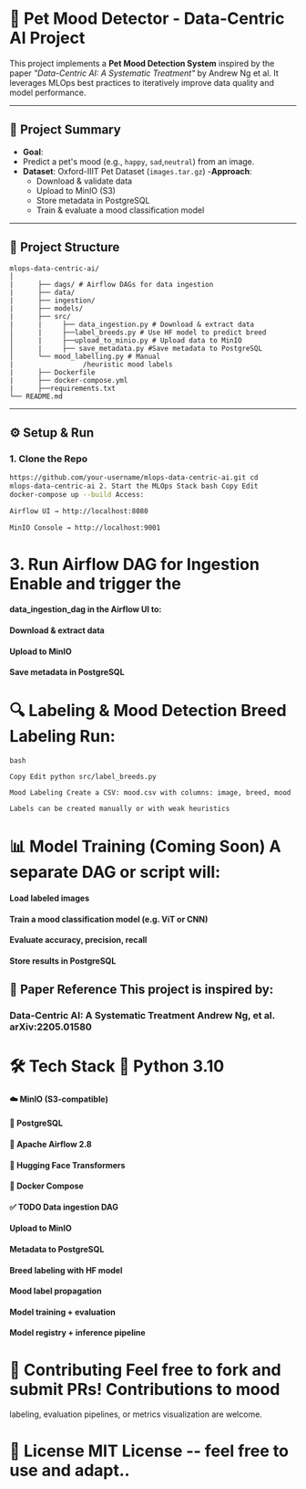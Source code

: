 # 🐶 Pet Mood Detector - Data-Centric AI Project

This project implements a **Pet Mood Detection System** inspired by
the paper _"Data-Centric AI: A Systematic Treatment"_ by Andrew Ng
et al. It leverages MLOps best practices to iteratively improve data
quality and model performance.

---

## 📌 Project Summary

- **Goal**:
- Predict a pet's mood (e.g., `happy`, `sad`,`neutral`) from an image.
- **Dataset**: Oxford-IIIT Pet Dataset (`images.tar.gz`)
-**Approach**:
  - Download & validate data
  - Upload to MinIO (S3)
  - Store metadata in PostgreSQL
  - Train & evaluate a mood classification model

---

## 🧱 Project Structure
```
mlops-data-centric-ai/
│
|      ├── dags/ # Airflow DAGs for data ingestion
|      ├── data/
|      ├── ingestion/
|      ├── models/
|      ├── src/
|      |     ├── data_ingestion.py # Download & extract data
│      |     ├──label_breeds.py # Use HF model to predict breed
│      |     ├──upload_to_minio.py # Upload data to MinIO
│      |     ├── save_metadata.py #Save metadata to PostgreSQL
│      └── mood_labelling.py # Manual
|                 /heuristic mood labels 
|      ├── Dockerfile
|      ├── docker-compose.yml
|      ├──requirements.txt
└── README.md

```

---

## ⚙️ Setup & Run

### 1. Clone the Repo

```bash git clone
https://github.com/your-username/mlops-data-centric-ai.git cd
mlops-data-centric-ai 2. Start the MLOps Stack bash Copy Edit
docker-compose up --build Access:

Airflow UI → http://localhost:8080

MinIO Console → http://localhost:9001

```

# 3. Run Airflow DAG for Ingestion Enable and trigger the
#### data_ingestion_dag in the Airflow UI to:

#### Download & extract data

#### Upload to MinIO

#### Save metadata in PostgreSQL

# 🔍 Labeling & Mood Detection Breed Labeling Run:

``` 
bash 
 
Copy Edit python src/label_breeds.py 

Mood Labeling Create a CSV: mood.csv with columns: image, breed, mood

Labels can be created manually or with weak heuristics

```

# 📊 Model Training (Coming Soon) A separate DAG or script will:

#### Load labeled images

#### Train a mood classification model (e.g. ViT or CNN)

#### Evaluate accuracy, precision, recall

#### Store results in PostgreSQL

## 📌 Paper Reference This project is inspired by:

### Data-Centric AI: A Systematic Treatment Andrew Ng, et al. arXiv:2205.01580

# 🛠️ Tech Stack 🐍 Python 3.10

#### ☁️ MinIO (S3-compatible)

#### 🐘 PostgreSQL

#### 📅 Apache Airflow 2.8

#### 🤗 Hugging Face Transformers

#### 🐳 Docker Compose

#### ✅ TODO Data ingestion DAG

#### Upload to MinIO

#### Metadata to PostgreSQL

#### Breed labeling with HF model

#### Mood label propagation

#### Model training + evaluation

#### Model registry + inference pipeline

# 👥 Contributing Feel free to fork and submit PRs! Contributions to mood
labeling, evaluation pipelines, or metrics visualization are welcome.

# 📄 License MIT License -- feel free to use and adapt..


